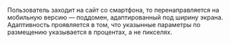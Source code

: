 Пользователь заходит на сайт со смартфона, то перенаправляется на мобильную версию — поддомен, адаптированный под ширину экрана. Адаптивность проявляется в том, что указынные параметры по размещению указывается в процентах, а не пикселях.
